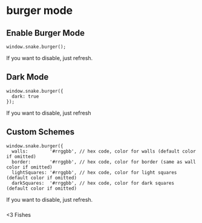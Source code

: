 # burger mode

## Enable Burger Mode
```
window.snake.burger();
```
If you want to disable, just refresh.

## Dark Mode 
```
window.snake.burger({
  dark: true
});
```
If you want to disable, just refresh

## Custom Schemes
```
window.snake.burger({
  walls:        '#rrggbb', // hex code, color for walls (default color if omitted)
  border:       '#rrggbb', // hex code, color for border (same as wall color if omitted)
  lightSquares: '#rrggbb', // hex code, color for light squares (default color if omitted)
  darkSquares:  '#rrggbb', // hex code, color for dark squares (default color if omitted)
```
If you want to disable, just refresh.

###
 <3 Fishes
